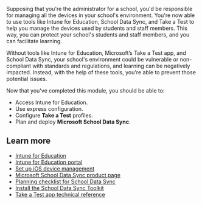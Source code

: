 Supposing that you're the administrator for a school, you'd be responsible for managing all the devices in your school's environment. You're now able to use tools like Intune for Education, School Data Sync, and Take a Test to help you manage the devices used by students and staff members. This way, you can protect your school's students and staff members, and you can facilitate learning.

Without tools like Intune for Education, Microsoft’s Take a Test app, and School Data Sync, your school's environment could be vulnerable or non-compliant with standards and regulations, and learning can be negatively impacted. Instead, with the help of these tools, you're able to prevent those potential issues.

Now that you've completed this module, you should be able to:

- Access Intune for Education.
- Use express configuration.
- Configure **Take a Test** profiles.
- Plan and deploy **Microsoft School Data Sync**.

## Learn more

- [Intune for Education](https://www.microsoft.com/education/intune)
- [Intune for Education portal](https://intuneeducation.portal.azure.com/)
- [Set up iOS device management](https://docs.microsoft.com/intune-education/setup-ios-device-management)
- [Microsoft School Data Sync product page](https://sds.microsoft.com/)
- [Planning checklist for School Data Sync](https://docs.microsoft.com/schooldatasync/planning-checklist)
- [Install the School Data Sync Toolkit](https://docs.microsoft.com/schooldatasync/install-the-school-data-sync-toolkit)
- [Take a Test app technical reference](https://docs.microsoft.com/education/windows/take-a-test-app-technical)
